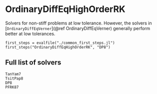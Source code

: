 # OrdinaryDiffEqHighOrderRK

Solvers for non-stiff problems at low tolerance.
However, the solvers in [`OrdinaryDiffEqVerner`](@ref OrdinaryDiffEqVerner) generally perform better at low tolerances.

```@eval
first_steps = evalfile("./common_first_steps.jl")
first_steps("OrdinaryDiffEqHighOrderRK", "DP8")
```

## Full list of solvers

```@docs
TanYam7
TsitPap8
DP8
PFRK87
```

